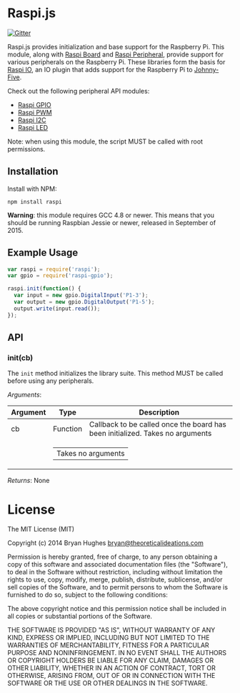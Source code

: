 Raspi.js
==========

[![Gitter](https://badges.gitter.im/Join%20Chat.svg)](https://gitter.im/nebrius/raspi-io?utm_source=badge&utm_medium=badge&utm_campaign=pr-badge&utm_content=badge)

Raspi.js provides initialization and base support for the Raspberry Pi. This module, along with [Raspi Board](https://github.com/nebrius/raspi-board) and [Raspi Peripheral](https://github.com/nebrius/raspi-peripheral), provide support for various peripherals on the Raspberry Pi. These libraries form the basis for [Raspi IO](https://github.com/nebrius/raspi-io), an IO plugin that adds support for the Raspberry Pi to [Johnny-Five](https://github.com/rwaldron/johnny-five).

Check out the following peripheral API modules:

* [Raspi GPIO](https://github.com/nebrius/raspi-gpio)
* [Raspi PWM](https://github.com/nebrius/raspi-pwm)
* [Raspi I2C](https://github.com/nebrius/raspi-i2c)
* [Raspi LED](https://github.com/nebrius/raspi-led)

Note: when using this module, the script MUST be called with root permissions.

## Installation

Install with NPM:

```Shell
npm install raspi
```

**Warning**: this module requires GCC 4.8 or newer. This means that you should be running Raspbian Jessie or newer, released in September of 2015.

## Example Usage

```JavaScript
var raspi = require('raspi');
var gpio = require('raspi-gpio');

raspi.init(function() {
  var input = new gpio.DigitalInput('P1-3');
  var output = new gpio.DigitalOutput('P1-5');
  output.write(input.read());
});
```

## API

### init(cb)

The ```init``` method initializes the library suite. This method MUST be called before using any peripherals.

_Arguments_:

<table>
  <thead>
    <tr>
      <th>Argument</th>
      <th>Type</th>
      <th>Description</th>
    </tr>
  </thead>
  <tr>
    <td>cb</td>
    <td>Function</td>
    <td>Callback to be called once the board has been initialized. Takes no arguments</td>
  </tr>
  <tr>
    <td></td>
    <td colspan="2">
      <table>
        <tr><td>Takes no arguments</td></tr>
      </table>
    </td>
  </tr>
</table>

_Returns_: None

License
=======

The MIT License (MIT)

Copyright (c) 2014 Bryan Hughes bryan@theoreticalideations.com

Permission is hereby granted, free of charge, to any person obtaining a copy
of this software and associated documentation files (the "Software"), to deal
in the Software without restriction, including without limitation the rights
to use, copy, modify, merge, publish, distribute, sublicense, and/or sell
copies of the Software, and to permit persons to whom the Software is
furnished to do so, subject to the following conditions:

The above copyright notice and this permission notice shall be included in
all copies or substantial portions of the Software.

THE SOFTWARE IS PROVIDED "AS IS", WITHOUT WARRANTY OF ANY KIND, EXPRESS OR
IMPLIED, INCLUDING BUT NOT LIMITED TO THE WARRANTIES OF MERCHANTABILITY,
FITNESS FOR A PARTICULAR PURPOSE AND NONINFRINGEMENT. IN NO EVENT SHALL THE
AUTHORS OR COPYRIGHT HOLDERS BE LIABLE FOR ANY CLAIM, DAMAGES OR OTHER
LIABILITY, WHETHER IN AN ACTION OF CONTRACT, TORT OR OTHERWISE, ARISING FROM,
OUT OF OR IN CONNECTION WITH THE SOFTWARE OR THE USE OR OTHER DEALINGS IN
THE SOFTWARE.
